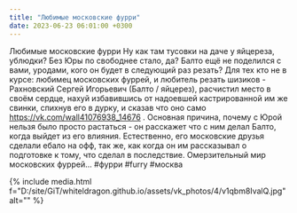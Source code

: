 ```yaml
---
title: "Любимые московские фурри"
date: 2023-06-23 06:01:00 +0300
---
```


Любимые московские фурри
Ну как там тусовки на даче у яйцереза, ублюдки? Без Юры по свободнее стало, да? Балто ещё не поделился с вами, уродами, кого он будет в следующий раз резать?
Для тех кто не в курсе: любимец московских фуррей, и любитель резать шизиков - Рахновский Сергей Игорьевич (Балто / яйцерез), расчистил место в своём сердце, нахуй избавившись от надоевшей кастрированной им же свинки, спихнув его в дурку, и сказав что оно само https://vk.com/wall41076938_14676 .
Основная причина, почему с Юрой нельзя было просто растаться - он расскажет что с ним делал Балто, когда выйдет из его влияния.
Естественно, его московские друзья сделали ебало на офф, так же, как когда он им рассказывал о подготовке к тому, что сделал в последствие.
Омерзительный мир московских фуррей...
#фурри #furry #москва

{% include media.html f="D:/site/GiT/whiteldragon.github.io/assets/vk_photos/4/v1qbm8IvalQ.jpg" alt="" %}
